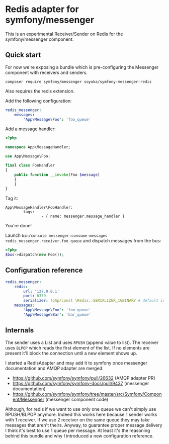 Redis adapter for symfony/messenger
===========================

This is an experimental Receiver/Sender on Redis for the symfony/messenger component.

## Quick start

For now we're exposing a bundle which is pre-configuring the Messenger component with receivers and senders.

```console
composer require symfony/messenger soyuka/symfony-messenger-redis
```

Also requires the redis extension.

Add the following configuration:

```yaml
redis_messenger:
    messages:
        'App\Message\Foo': 'foo_queue'
```

Add a message handler:

```php
<?php

namespace App\MessageHandler;

use App\Message\Foo;

final class FooHandler
{
    public function __invoke(Foo $message)
    {
    }
}
```

Tag it:
```
App\MessageHandler\FooHandler:
		tags:
				- { name: messenger.message_handler }
```

You're done!

Launch `bin/console messenger:consume-messages redis_messenger.receiver.foo_queue` and dispatch messages from the bus:

```php
<?php
$bus->dispatch(new Foo());
```

## Configuration reference

```yaml
redis_messenger:
    redis:
        url: '127.0.0.1'
        port: 6379
        serializer: !php/const \Redis::SERIALIZER_IGBINARY # default is \Redis::SERIALIZER_PHP
    messages:
        'App\Message\Foo': 'foo_queue'
        'App\Message\Bar': 'bar_queue'
```

## Internals

The sender uses a List and uses `RPUSH` (append value to list).
The receiver uses `BLPOP` which reads the first element of the list. If no elements are present it'll block the connection until a new element shows up.

I started a RedisAdapter and may add it to symfony once messenger documentation and AMQP adapter are merged.

- https://github.com/symfony/symfony/pull/26632 (AMQP adapter PR)
- https://github.com/symfony/symfony-docs/pull/9437 (messenger documentation)
- https://github.com/symfony/symfony/tree/master/src/Symfony/Component/Messenger (messenger component code)

Although, for redis if we want to use only one queue we can't simply use RPUSH/BLPOP anymore. Indeed this works here because 1 sender works with 1 receiver. If we use 2 receiver on the same queue they may take messages that aren't theirs. Anyway, to guarantee proper message delivery I think it's best to use 1 queue per message. At least it's the reasoning behind this bundle and why I introduced a new configuration reference.
